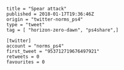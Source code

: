 ```
title = "Spear attack"
published = 2018-01-17T19:36:46Z
origin = "twitter-norms_ps4"
type = "tweet"
tag = [ "horizon-zero-dawn", "ps4share",]

[twitter]
account = "norms_ps4"
first_tweet = "953712719676497921"
retweets = 0
favourites = 0
```

<p class='image'><img src='https://mnf.m17s.net/2018/01/17/DTxEqZfWsAMec5y.jpg' alt=''></p>

